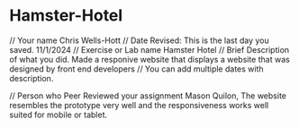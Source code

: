 # Hamster-Hotel

// Your name
Chris Wells-Hott
// Date Revised: This is the last day you saved.
11/1/2024
// Exercise or Lab name
Hamster Hotel
// Brief Description of what you did.
Made a responive website that displays a website that was designed by front end developers
// You can add multiple dates with description.

// Person who Peer Reviewed your assignment
Mason Quilon, The website resembles the prototype very well and the responsiveness works well suited for mobile or tablet.
